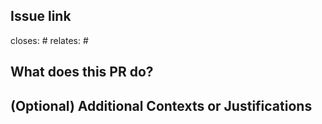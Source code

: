 ## Issue link
closes: #
relates: #

## What does this PR do?


## (Optional) Additional Contexts or Justifications
